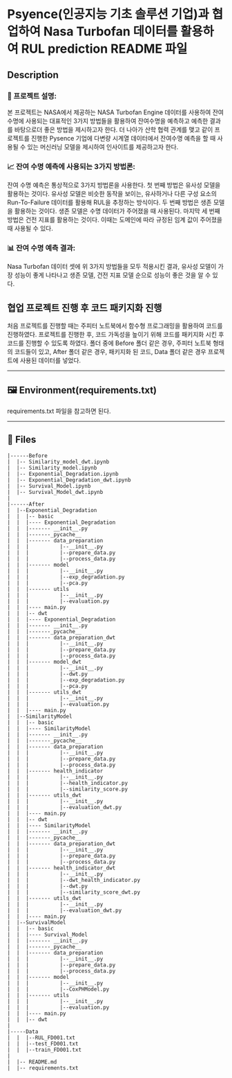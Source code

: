 # Psyence(인공지능 기초 솔루션 기업)과 협업하여 Nasa Turbofan 데이터를 활용하여 RUL prediction README 파일

## Description

### 📝 프로젝트 설명:

본 프로젝트는 NASA에서 제공하는 NASA Turbofan Engine 데이터를 사용하여 잔여수명에 사용되는 대표적인 3가지 방법들을 활용하여 잔여수명을 예측하고 예측한 결과를 바탕으로더 좋은 방법을 제시하고자 한다. 더 나아가 산학 협력 관계를 맺고 같이 프로젝트를 진행한 Pysence 기업에 다변량 시계열 데이터에서 잔여수명 예측을 할 때 사용될 수 있는 머신러닝 모델을 제시하여 인사이트를 제공하고자 한다.

### 📈 잔여 수명 예측에 사용되는 3가지 방법론:

잔여 수명 예측은 통상적으로 3가지 방법론을 사용한다. 첫 번째 방법은 유사성 모델을 활용하는 것이다. 유사성 모델은 비슷한 동작을 보이는, 유사하거나 다른 구성 요소의 Run-To-Failure 데이터를 활용해 RUL을 추정하는 방식이다. 두 번째 방법은 생존 모델을 활용하는 것이다. 생존 모델은 수명 데이터가 주어졌을 때 사용된다. 마지막 세 번째 방법은 건전 지표를 활용하는 것이다. 이때는 도메인에 따라 규정된 임계 값이 주어졌을 때 사용될 수 있다. 

### 📊 잔여 수명 예측 결과:

Nasa Turbofan 데이터 셋에 위 3가지 방법들을 모두 적용시킨 결과, 유사성 모델이 가장 성능이 좋게 나타나고 생존 모델, 건전 지표 모델 순으로 성능이 좋은 것을 알 수 있다.


## 협업 프로젝트 진행 후 코드 패키지화 진행

처음 프로젝트를 진행할 때는 주피터 노트북에서 함수형 프로그래밍을 활용하여 코드를 진행하였다. 프로젝트를 진행한 후, 코드 가독성을 높이기 위해 코드를 패키지화 시킨 후 코드를 진행할 수 있도록 하였다. 폴더 중에 Before 폴더 같은 경우, 주피터 노트북 형태의 코드들이 있고, After 폴더 같은 경우, 패키지화 된 코드, Data 폴더 같은 경우 프로젝트에 사용된 데이터를 넣었다.

---

## 🖼️ Environment(requirements.txt)

requirements.txt 파일을 참고하면 된다.

---

## 📂 Files

```
|------Before
|  |-- Similarity_model_dwt.ipynb
|  |-- Similarity_model.ipynb
|  |-- Exponential_Degradation.ipynb
|  |-- Exponential_Degradation_dwt.ipynb
|  |-- Survival_Model.ipynb
|  |-- Survival_Model_dwt.ipynb
|
|------After
|  |--Exponential_Degradation
|  |  |-- basic
|  |  |---- Exponential_Degradation
|  |  |------- __init__.py
|  |  |-------_pycache__
|  |  |------- data_preparation
|  |  |          |--__init__.py
|  |  |          |--prepare_data.py
|  |  |          |--process_data.py
|  |  |------- model
|  |  |          |--__init__.py
|  |  |          |--exp_degradation.py
|  |  |          |--pca.py
|  |  |------- utils
|  |  |          |--__init__.py
|  |  |          |--evaluation.py
|  |  |---- main.py
|  |  |-- dwt
|  |  |---- Exponential_Degradation
|  |  |------- __init__.py
|  |  |-------_pycache__
|  |  |------- data_preparation_dwt
|  |  |          |--__init__.py
|  |  |          |--prepare_data.py
|  |  |          |--process_data.py
|  |  |------- model_dwt
|  |  |          |--__init__.py
|  |  |          |--dwt.py
|  |  |          |--exp_degradation.py
|  |  |          |--pca.py
|  |  |------- utils_dwt
|  |  |          |--__init__.py
|  |  |          |--evaluation.py
|  |  |---- main.py
|  |--SimilarityModel
|  |  |-- basic
|  |  |---- SimilarityModel
|  |  |------- __init__.py
|  |  |-------_pycache__
|  |  |------- data_preparation
|  |  |          |--__init__.py
|  |  |          |--prepare_data.py
|  |  |          |--process_data.py
|  |  |------- health_indicator
|  |  |          |--__init__.py
|  |  |          |--health_indicator.py
|  |  |          |--similarity_score.py
|  |  |------- utils_dwt
|  |  |          |--__init__.py
|  |  |          |--evaluation_dwt.py
|  |  |---- main.py
|  |  |-- dwt
|  |  |---- SimilarityModel
|  |  |------- __init__.py
|  |  |-------_pycache__
|  |  |------- data_preparation_dwt
|  |  |          |--__init__.py
|  |  |          |--prepare_data.py
|  |  |          |--process_data.py
|  |  |------- health_indicator_dwt
|  |  |          |--__init__.py
|  |  |          |--dwt_health_indicator.py
|  |  |          |--dwt.py
|  |  |          |--similarity_score_dwt.py
|  |  |------- utils_dwt
|  |  |          |--__init__.py
|  |  |          |--evaluation_dwt.py
|  |  |---- main.py
|  |--SurvivalModel
|  |  |-- basic
|  |  |---- Survival_Model
|  |  |------- __init__.py
|  |  |-------_pycache__
|  |  |------- data_preparation
|  |  |          |--__init__.py
|  |  |          |--prepare_data.py
|  |  |          |--process_data.py
|  |  |------- model
|  |  |          |--__init__.py
|  |  |          |--CoxPHModel.py
|  |  |------- utils
|  |  |          |--__init__.py
|  |  |          |--evaluation.py
|  |  |---- main.py
|  |  |-- dwt
|
|-----Data
|  |  |--RUL_FD001.txt
|  |  |--test_FD001.txt
|  |  |--train_FD001.txt
|
|  |-- README.md
|  |-- requirements.txt

```

